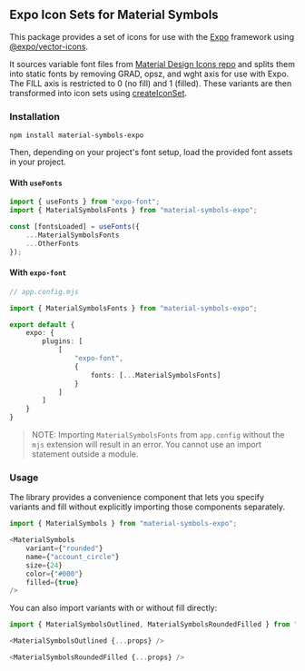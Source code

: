 ## Expo Icon Sets for Material Symbols

This package provides a set of icons for use with the [Expo](https://expo.dev) framework using [@expo/vector-icons](https://docs.expo.dev/guides/icons/#expovector-icons).

It sources variable font files from [Material Design Icons repo](https://github.com/google/material-design-icons) and splits them into static fonts by removing GRAD, opsz, and wght axis for use with Expo. The FILL axis is restricted to 0 (no fill) and 1 (filled). These variants are then transformed into icon sets using [createIconSet](https://docs.expo.dev/guides/icons/#createiconset).

### Installation

```
npm install material-symbols-expo
```

Then, depending on your project's font setup, load the provided font assets in your project.

#### With `useFonts`

```typescript
import { useFonts } from "expo-font";
import { MaterialSymbolsFonts } from "material-symbols-expo";

const [fontsLoaded] = useFonts({
    ...MaterialSymbolsFonts
    ...OtherFonts
});
```

#### With `expo-font`

```typescript
// app.config.mjs

import { MaterialSymbolsFonts } from "material-symbols-expo";

export default {
    expo: {
        plugins: [
            [
                "expo-font",
                {
                    fonts: [...MaterialSymbolsFonts]
                }
            ]
        ]
    }
}
```

> NOTE: Importing `MaterialSymbolsFonts` from `app.config` without the `mjs` extension will result in an error. You cannot use an import statement outside a module.

### Usage

The library provides a convenience component that lets you specify variants and fill without explicitly importing those components separately.

```typescript
import { MaterialSymbols } from "material-symbols-expo";

<MaterialSymbols
    variant={"rounded"}
    name={"account_circle"}
    size={24}
    color={"#000"}
    filled={true}
/>
```

You can also import variants with or without fill directly:

```typescript
import { MaterialSymbolsOutlined, MaterialSymbolsRoundedFilled } from "material-symbols-expo";

<MaterialSymbolsOutlined {...props} />

<MaterialSymbolsRoundedFilled {...props} />

```
